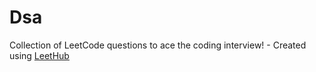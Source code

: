 # Dsa
Collection of LeetCode questions to ace the coding interview! - Created using [LeetHub](https://github.com/QasimWani/LeetHub)

